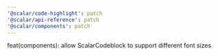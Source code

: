 ```yaml
---
'@scalar/code-highlight': patch
'@scalar/api-reference': patch
'@scalar/components': patch
---
```


feat(components): allow ScalarCodeblock to support different font sizes
